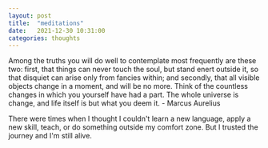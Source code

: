 ```yaml
---
layout: post
title:  "meditations"
date:   2021-12-30 10:31:00
categories: thoughts
---
```


Among the truths you will do well to contemplate most frequently are these two: first, that things can never touch the soul, but stand enert outside it, so that disquiet can arise only from fancies within; and secondly, that all visible objects change in a moment, and will be no more. Think of the countless changes in which you yourself have had a part. The whole universe is change, and life itself is but what you deem it. - Marcus Aurelius

There were times when I thought I couldn't learn a new language, apply a new skill, teach, or do something outside my comfort zone. But I trusted the journey and I'm still alive.

